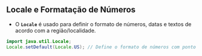 ## Locale e Formatação de Números
- O **`Locale`** é usado para definir o formato de números, datas e textos de acordo com a região/localidade.
````java
import java.util.Locale;
Locale.setDefault(Locale.US); // Define o formato de números com ponto (.) ao invés de vírgula (,)
````